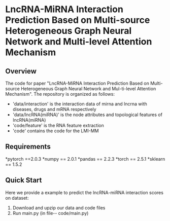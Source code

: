 # LncRNA-MiRNA Interaction Prediction Based on Multi-source Heterogeneous Graph Neural Network and Multi-level Attention Mechanism

## Overview
The code for paper "LncRNA-MiRNA Interaction Prediction Based on Multi-source Heterogeneous Graph Neural Network and Mul-ti-level Attention Mechanism". The repository is organized as follows:
+ 'data/interaction' is the interaction data of mirna and lncrna with diseases, drugs and mRNA respectively
+ 'data/lncRNA(miRNA)' is the node attributes and topological features of lncRNA(miRNA)
+ 'code/feature' is the RNA feature extraction
+ 'code' contains the code for the LMI-MM

## Requirements
*pytorch ==2.0.3
*numpy == 2.0.1
*pandas == 2.2.3
*torch == 2.5.1
*sklearn == 1.5.2

## Quick Start
Here we provide a example to predict the lncRNA-miRNA interaction scores on dataset:

1.  Download and upzip our data and code files
2.  Run main.py (in file-- code/main.py)
